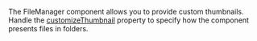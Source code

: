 The FileManager component allows you to provide custom thumbnails. Handle the [customizeThumbnail](/Documentation/ApiReference/UI_Components/dxFileManager/Configuration/#customizeThumbnail) property to specify how the component presents files in folders.
<!--split-->
